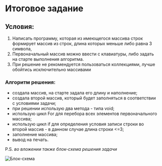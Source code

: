 # Итоговое задание

## Условия:
1. Написать программу, которая из имеющегося массива строк формирует массив из строк, длина которых меньше либо равна 3 символа, 
2. Первоначальный массив можно ввести с клавиатуры, либо задать на старте выполнения алгоритма. 
3. При решение не рекомендуется пользоваться коллекциями, лучше обойтись исключительно массивами

### Алгоритм решения:

* создала массив, на старте задала его длину и наполнение;
* создала второй массив, который будет заполняться в соответствии с условиями задачи;
* при решении использую два метода - типа void;
* использую цикл For для перебора всех элементов первоначального массива;
* использую цикл if для определения условия записи строки во второй массив - в данном случае длина строки <=3;
* заполнение массива;
* вывод на печать.

P.S. *во вложении также блок-схема решения задачи* 

![Блок-схема](Block_Diagram.png)